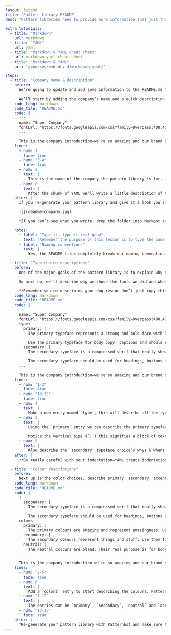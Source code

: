 ```yaml
---
layout: lesson
title: "Pattern Library README"
desc: "Pattern libraries need to provide more information that just the pattern code—they need to explain why."

extra_tutorials:
  - title: "Markdown"
    url: markdown
  - title: "YAML"
    url: yaml
  - title: "Markdown & YAML cheat sheet"
    url: markdown-yaml-cheat-sheet
  - title: "Markdown & YAML"
    url: "/courses/web-dev-4/markdown-yaml/"

steps:
  - title: "Company name & description"
    before: |
      We’re going to update and add some information to the README.md file within our pattern library.

      We’ll start by adding the company’s name and a quick description at the top.
    code_lang: markdown
    code_file: "README.md"
    code: |
      ---
      name: "Super Company"
      fontUrl: "https://fonts.googleapis.com/css?family=Overpass:400,400i,700|Source+Code+Pro:400,700"
      ---

      This is the company introduction—we’re so amazing and our brand signifies awesomeness!
    lines:
      - num: 1
        fade: true
      - num: "3-4"
        fade: true
      - num: 2
        text: |
          This is the name of the company the pattern library is for, a.k.a. your dog rescue.
      - num: 6
        text: |
          After the chunk of YAML we’ll write a little description of the company. This is all Markdown and will be displayed after the company in the pattern library.
    after: |
      If you re-generate your pattern library and give it a look you should see your information now.

      ![](readme-company.jpg)

      *If you can’t see what you wrote, drop the folder into Markbot and make sure there are no error messages.*

    notes:
      - label: "Type it, type it real good"
        text: "Remember the purpose of this lesson is to type the code out yourself—build up that muscle memory in your fingers!"
      - label: "Naming conventions"
        text: |
          Yes, the README files completely break our naming convention. But it’s a community convention, all on its own, to name readmes with capital letters.

  - title: "Type choice descriptions"
    before: |
      One of the major goals of the pattern library is to explain why the patterns exist and when to use the patterns. That equally applies to the type choices.

      So next up, we’ll describe why we chose the fonts we did and when they should be used.

      **Remember you’re describing your dog rescue—don’t just copy this information below.**
    code_lang: markdown
    code_file: "README.md"
    code: |
      ---
      name: "Super Company"
      fontUrl: "https://fonts.googleapis.com/css?family=Overpass:400,400i,700|Source+Code+Pro:400,700"
      type:
        primary: |
          The primary typeface represents a strong and bold face with lines that show stability and arrogance to fully express the power and dominance of our company.

          Use the primary typeface for body copy, captions and should really anything by default.
        secondary: |
          The secondary typeface is a compressed serif that really shows strength and dominance over our domain.

          The secondary typeface should be used for headings, buttons and to highlight important things.
      ---

      This is the company introduction—we’re so amazing and our brand signifies awesomeness!
    lines:
      - num: "1-3"
        fade: true
      - num: "13-15"
        fade: true
      - num: 4
        text: |
          Make a new entry named `type`, this will describe all the typography related information.
      - num: 5
        text: |
          Using the `primary` entry we can describe the primary typeface—especially describe why you chose it and when to use it.

          Notice the vertical pipe (`|`) this signifies a block of text—you can use Markdown in here.
      - num: 9
        text: |
          Also describe the `secondary` typeface choice’s whys & whens.
    after: |
      **Be really careful with your indentation—YAML treats indentation with extreme importance.**

  - title: "Colour descriptions"
    before: |
      Next up is the color choices; describe primary, secondary, accent, etc. colours using a format similar to the type.
    code_lang: markdown
    code_file: "README.md"
    code: |
      ⋮
        secondary: |
          The secondary typeface is a compressed serif that really shows strength and dominance over our domain.

          The secondary typeface should be used for headings, buttons and to highlight important things.
      colors:
        primary: |
          The primary colours are amazing and represent amazingness. Use them for headers, footers and emphasis.
        secondary: |
          The secondary colours represent things and stuff. Use them for links or when you want an extra pop.
        neutral: |
          The neutral colours are bland. Their real purpose is for body copy, captions, tables, etc.
      ---

      This is the company introduction—we’re so amazing and our brand signifies awesomeness!
    lines:
      - num: "2-5"
        fade: true
      - num: 6
        text: |
          Add a `colors` entry to start describing the colours. Patternbot is cool and will accept the correct spelling with a “u” too.
      - num: "7-12"
        text: |
          The entries can be `primary`, `secondary`, `neutral` and `accent`
      - num: "13-15"
        fade: true
    after: |
      *Re-generate your pattern library with Patternbot and make sure the text is all visible and looks the way you want.*
---
```

